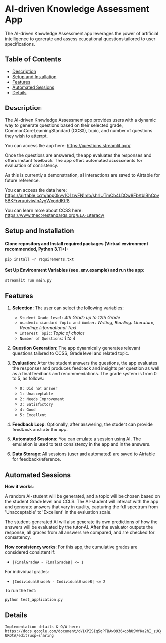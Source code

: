 # AI-driven Knowledge Assessment App

The AI-driven Knowledge Assessment app leverages the power of artificial intelligence to generate and assess educational questions tailored to user specifications.

## Table of Contents
- [Description](#description)
- [Setup and Installation](#setup-and-installation)
- [Features](#features)
- [Automated Sessions](#automated-sessions)
- [Details](#details)

## Description

The AI-driven Knowledge Assessment app provides users with a dynamic way to generate questions based on their selected grade, CommonCoreLearningStandard (CCSS), topic, and number of questions they wish to attempt. 

You can access the app here:
https://questions.streamlit.app/

Once the questions are answered, the app evaluates the responses and offers instant feedback. The app offers automated assessments for evaluation of consistency.

As this is currently a demonstration, all interactions are saved to Airtable for future reference. 

You can access the data here:
https://airtable.com/app0kvv1O1zwFN1mb/shrIUTmCb4LDCw8Fb/tblBhCpv5BKFrvruu/viwInAygWxoddKtf8


You can learn more about CCSS here:
https://www.thecorestandards.org/ELA-Literacy/


## Setup and Installation

#### Clone repository and Install required packages (Virtual environment recommended, Python 3.11+):
```
pip install -r requirements.txt
```

#### Set Up Environment Variables (see .env.example) and run the app:

```
streamlit run main.py
```

## Features
1. **Selection**:  The user can select the following variables: 
    - `Student Grade level`: *4th Grade up to 12th Grade* 
    - `Academic Standard Topic and Number`: *Writing, Reading: Literature, Reading: Informational Text*
    - `Interest Topic`: *Topic of choice* 
    - `Number of Questions`: *1 to 4*

2. **Question Generation**: The app dynamically generates relevant questions tailored to CCSS, Grade level and related topic.
3. **Evaluation**: After the student answers the questions, the app evaluates the responses and produces feedback and insights per question as well as a final feedback and recommendations. The grade system is from 0 to 5, as follows: 
    
    - `0: Did not answer`
    - `1: Unacceptable` 
    - `2: Needs Improvement` 
    - `3: Satisfactory` 
    - `4: Good` 
    - `5: Excellent`

4. **Feedback Loop**: Optionally, after answering, the student can provide feedback and rate the app.
5. **Automated Sessions**: You can emulate a session using AI. The emulation is used to test consistency in the app and in the answers.
6. **Data Storage**: All sessions (user and automated) are saved to Airtable for feedback/reference.

## Automated Sessions
    
  **How it works**:
  
  A random AI-student will be generated, and a topic will be chosen based on the student Grade level and CCLS. The AI-student will interact with the app and generate answers that vary in quality, capturing the full spectrum from 'Unacceptable' to 'Excellent' in the evaluation scale. 

  The student-generated AI will also generate its own predictions of how the answers will be evaluated by the tutor-AI. After the evaluator outputs the response, all grades from all answers are compared, and are checked for consistency.

  **How consistency works**: For this app, the cumulative grades are considered consistent if: 
  - `|FinalGradeA - FinalGradeB| <= 1`
  
  For individual grades:
  - `|IndividualGradeA - IndividualGradeB| <= 2`


To run the test:
```bash
python test_application.py
```

## Details

    Implementation details & Q/A here: https://docs.google.com/document/d/1XPISIq5qPTBAw0936xqbhUSWYKa2hI_zUCgVw-UROtA/edit?usp=sharing